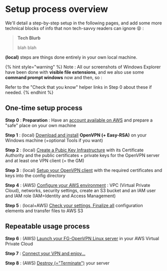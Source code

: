 # Setup process overview

We'll detail a step-by-step setup in the following pages, and add some more technical blocks of info that non tech-savvy readers can ignore 😝 :

> **Tech Blurb**
>
> blah blah



**\(local\)** steps are things done entirely in your own local machine.

{% hint style="warning" %}
Note : All our screenshots of Windows Explorer have been done with **visible file extensions**, and we also use some **command prompt windows** now and then, so :

Refer to the "Check that you know" helper links in Step 0 about these if needed.
{% endhint %}



## One-time setup process

**Step 0** : **Preparation** : Have an [account available on AWS](../proposed-solution/amazon-web-services.md#how-to-create-an-aws-account) and prepare a "safe" place on your own machine

**Step 1** : \(local\) [Download and install](step-1-install-openvpn-+-easy-rsa-2.md) **OpenVPN \(+ Easy-RSA\)** on your Windows machine \(+optional Tools if you want\)

**Step 2** : \(local\) [Create a Pubic Key Infrastructure](step-2-create-your-pki.md) with its Certificate Authority and the public certificates + private keys for the OpenVPN server and at least one VPN client \(= the GM\)

**Step 3** : \(local\) [Setup your OpenVPN client](step-3-prepare-your-openvpn-connection.md) with the required certificates and keys into the config directory

**Step 4** : \(AWS\) [Configure your AWS environment](step-4-configure-your-aws-environment.md) : VPC \(Virtual Private Cloud\), networks, security settings, create an S3 bucket and an IAM user and IAM role \(IAM=Identity and Access Management\)

**Step 5** : \(local+AWS\) [Check your settings, Finalize all](step-5-check-finalize-transfer-files-to-s3.md) configuration elements and transfer files to AWS S3



## Repeatable usage process

**Step 6** : \(AWS\) [Launch your FG-OpenVPN Linux server](step-6-launch-time.md) in your AWS Virtual Private Cloud

**Step 7** : [Connect your VPN and enjoy...](step-7-connect-and-enjoy.md)

**Step 8** : \(AWS\) [Destroy \(="Terminate"\)](step-8-destroy-terminate-after-use.md) your server

